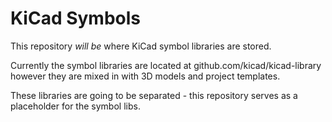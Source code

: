 # KiCad Symbols

This repository *will be* where KiCad symbol libraries are stored.

Currently the symbol libraries are located at github.com/kicad/kicad-library however they are mixed in with 3D models and project templates.

These libraries are going to be separated - this repository serves as a placeholder for the symbol libs.
